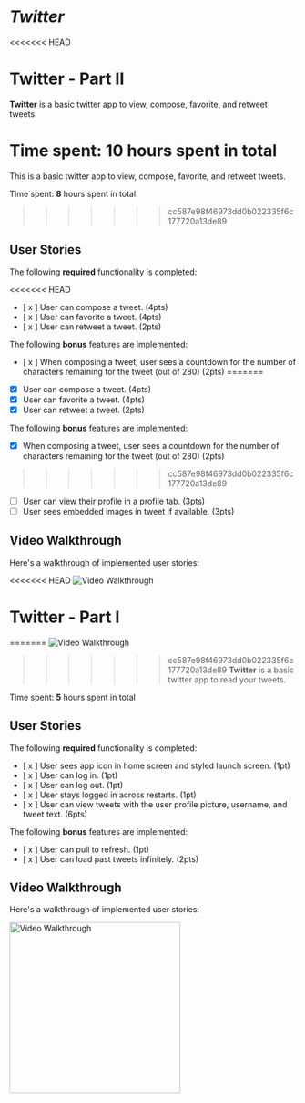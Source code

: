 # *Twitter*

<<<<<<< HEAD 

# Twitter - Part II

**Twitter** is a basic twitter app to view, compose, favorite, and retweet tweets.

Time spent: **10** hours spent in total
=======
This is a basic twitter app to view, compose, favorite, and retweet tweets.

Time spent: **8** hours spent in total
>>>>>>> cc587e98f46973dd0b022335f6c177720a13de89

## User Stories

The following **required** functionality is completed:

<<<<<<< HEAD
- [ x ] User can compose a tweet. (4pts)
- [ x ] User can favorite a tweet. (4pts)
- [ x ] User can retweet a tweet. (2pts)

The following **bonus** features are implemented:

- [ x ] When composing a tweet, user sees a countdown for the number of characters remaining for the tweet (out of 280) (2pts)
=======
- [x] User can compose a tweet. (4pts)
- [x] User can favorite a tweet. (4pts)
- [x] User can retweet a tweet. (2pts)

The following **bonus** features are implemented:

- [x] When composing a tweet, user sees a countdown for the number of characters remaining for the tweet (out of 280) (2pts)
>>>>>>> cc587e98f46973dd0b022335f6c177720a13de89
- [ ] User can view their profile in a profile tab. (3pts)
- [ ] User sees embedded images in tweet if available. (3pts)

## Video Walkthrough

Here's a walkthrough of implemented user stories:

<<<<<<< HEAD
<img src='http://i.imgur.com/link/to/your/gif/file.gif' title='Video Walkthrough' width='' alt='Video Walkthrough' />

# Twitter - Part I
=======
<img src='http://g.recordit.co/1ibXnsIqqB.gif' title='Video Walkthrough' width='' alt='Video Walkthrough' />

>>>>>>> cc587e98f46973dd0b022335f6c177720a13de89
**Twitter** is a basic twitter app to read your tweets.

Time spent: **5** hours spent in total

## User Stories

The following **required** functionality is completed:

- [ x ] User sees app icon in home screen and styled launch screen. (1pt)
- [ x ] User can log in. (1pt)
- [ x ] User can log out. (1pt)
- [ x ] User stays logged in across restarts. (1pt)
- [ x ] User can view tweets with the user profile picture, username, and tweet text. (6pts)

The following **bonus** features are implemented:

- [ x ] User can pull to refresh. (1pt)
- [ x ] User can load past tweets infinitely. (2pts)

## Video Walkthrough

Here's a walkthrough of implemented user stories:

<img src='http://g.recordit.co/OadZIPOJs3.gif' title='Video Walkthrough' width=300/>

